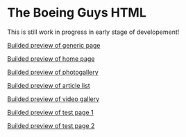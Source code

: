 The Boeing Guys HTML
====================
This is still work in progress in early stage of developement!

[Builded preview of generic page](http://rawgit.com/jakub-klapka/the-boeing-guys-html/master/build/post.html)

[Builded preview of home page](http://rawgit.com/jakub-klapka/the-boeing-guys-html/master/build/home.html)

[Builded preview of photogallery](http://rawgit.com/jakub-klapka/the-boeing-guys-html/master/build/fotogalerie.html)

[Builded preview of article list](http://rawgit.com/jakub-klapka/the-boeing-guys-html/master/build/seznam_clanku.html)

[Builded preview of video gallery](http://rawgit.com/jakub-klapka/the-boeing-guys-html/master/build/videogalerie.html)

[Builded preview of test page 1](http://rawgit.com/jakub-klapka/the-boeing-guys-html/master/build/test1.html)

[Builded preview of test page 2](http://rawgit.com/jakub-klapka/the-boeing-guys-html/master/build/test2.html)

